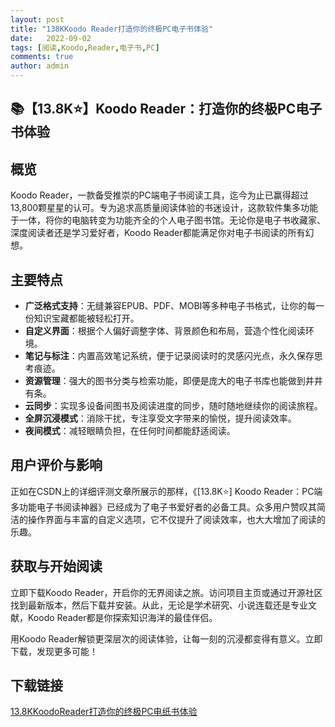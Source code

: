 ```yaml
---
layout: post
title: "138KKoodo Reader打造你的终极PC电子书体验"
date:   2022-09-02
tags: [阅读,Koodo,Reader,电子书,PC]
comments: true
author: admin
---
```

## 📚【13.8K⭐】Koodo Reader：打造你的终极PC电子书体验

## 概览

Koodo Reader，一款备受推崇的PC端电子书阅读工具，迄今为止已赢得超过13,800颗星星的认可。专为追求高质量阅读体验的书迷设计，这款软件集多功能于一体，将你的电脑转变为功能齐全的个人电子图书馆。无论你是电子书收藏家、深度阅读者还是学习爱好者，Koodo Reader都能满足你对电子书阅读的所有幻想。

## 主要特点

- **广泛格式支持**：无缝兼容EPUB、PDF、MOBI等多种电子书格式，让你的每一份知识宝藏都能被轻松打开。
- **自定义界面**：根据个人偏好调整字体、背景颜色和布局，营造个性化阅读环境。
- **笔记与标注**：内置高效笔记系统，便于记录阅读时的灵感闪光点，永久保存思考痕迹。
- **资源管理**：强大的图书分类与检索功能，即便是庞大的电子书库也能做到井井有条。
- **云同步**：实现多设备间图书及阅读进度的同步，随时随地继续你的阅读旅程。
- **全屏沉浸模式**：消除干扰，专注享受文字带来的愉悦，提升阅读效率。
- **夜间模式**：减轻眼睛负担，在任何时间都能舒适阅读。

## 用户评价与影响

正如在CSDN上的详细评测文章所展示的那样，《[13.8K⭐] Koodo Reader：PC端多功能电子书阅读神器》已经成为了电子书爱好者的必备工具。众多用户赞叹其简洁的操作界面与丰富的自定义选项，它不仅提升了阅读效率，也大大增加了阅读的乐趣。

## 获取与开始阅读

立即下载Koodo Reader，开启你的无界阅读之旅。访问项目主页或通过开源社区找到最新版本，然后下载并安装。从此，无论是学术研究、小说连载还是专业文献，Koodo Reader都是你探索知识海洋的最佳伴侣。

用Koodo Reader解锁更深层次的阅读体验，让每一刻的沉浸都变得有意义。立即下载，发现更多可能！

## 下载链接

[13.8KKoodoReader打造你的终极PC电纸书体验](https://pan.quark.cn/s/a16d2b8f310e)